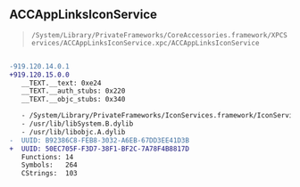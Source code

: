 ## ACCAppLinksIconService

> `/System/Library/PrivateFrameworks/CoreAccessories.framework/XPCServices/ACCAppLinksIconService.xpc/ACCAppLinksIconService`

```diff

-919.120.14.0.1
+919.120.15.0.0
   __TEXT.__text: 0xe24
   __TEXT.__auth_stubs: 0x220
   __TEXT.__objc_stubs: 0x340

   - /System/Library/PrivateFrameworks/IconServices.framework/IconServices
   - /usr/lib/libSystem.B.dylib
   - /usr/lib/libobjc.A.dylib
-  UUID: B92386C8-FEB8-3032-A6EB-67DD3EE41D3B
+  UUID: 50EC705F-F3D7-38F1-BF2C-7A78F4B8817D
   Functions: 14
   Symbols:   264
   CStrings:  103

```
